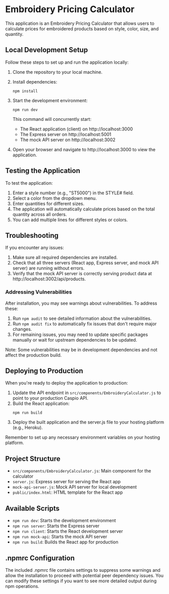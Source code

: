 # Embroidery Pricing Calculator

This application is an Embroidery Pricing Calculator that allows users to calculate prices for embroidered products based on style, color, size, and quantity.

## Local Development Setup

Follow these steps to set up and run the application locally:

1. Clone the repository to your local machine.

2. Install dependencies:
   ```
   npm install
   ```

3. Start the development environment:
   ```
   npm run dev
   ```

   This command will concurrently start:
   - The React application (client) on http://localhost:3000
   - The Express server on http://localhost:5001
   - The mock API server on http://localhost:3002

4. Open your browser and navigate to http://localhost:3000 to view the application.

## Testing the Application

To test the application:

1. Enter a style number (e.g., "ST5000") in the STYLE# field.
2. Select a color from the dropdown menu.
3. Enter quantities for different sizes.
4. The application will automatically calculate prices based on the total quantity across all orders.
5. You can add multiple lines for different styles or colors.

## Troubleshooting

If you encounter any issues:

1. Make sure all required dependencies are installed.
2. Check that all three servers (React app, Express server, and mock API server) are running without errors.
3. Verify that the mock API server is correctly serving product data at http://localhost:3002/api/products.

### Addressing Vulnerabilities

After installation, you may see warnings about vulnerabilities. To address these:

1. Run `npm audit` to see detailed information about the vulnerabilities.
2. Run `npm audit fix` to automatically fix issues that don't require major changes.
3. For remaining issues, you may need to update specific packages manually or wait for upstream dependencies to be updated.

Note: Some vulnerabilities may be in development dependencies and not affect the production build.

## Deploying to Production

When you're ready to deploy the application to production:

1. Update the API endpoint in `src/components/EmbroideryCalculator.js` to point to your production Caspio API.
2. Build the React application:
   ```
   npm run build
   ```
3. Deploy the built application and the server.js file to your hosting platform (e.g., Heroku).

Remember to set up any necessary environment variables on your hosting platform.

## Project Structure

- `src/components/EmbroideryCalculator.js`: Main component for the calculator
- `server.js`: Express server for serving the React app
- `mock-api-server.js`: Mock API server for local development
- `public/index.html`: HTML template for the React app

## Available Scripts

- `npm run dev`: Starts the development environment
- `npm run server`: Starts the Express server
- `npm run client`: Starts the React development server
- `npm run mock-api`: Starts the mock API server
- `npm run build`: Builds the React app for production

## .npmrc Configuration

The included .npmrc file contains settings to suppress some warnings and allow the installation to proceed with potential peer dependency issues. You can modify these settings if you want to see more detailed output during npm operations.